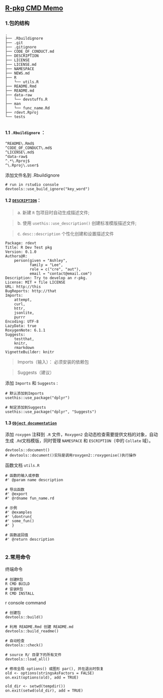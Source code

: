 ## [R-pkg CMD Memo](https://r-pkgs.org/)

### 1.包的结构

```
.
├── .Rbuildignore
├── .git
├── .gitignore
├── CODE_OF_CONDUCT.md
├── DESCRIPTION
├── LICENSE
├── LICENSE.md
├── NAMESPACE
├── NEWS.md
├── R
│   └── utils.R
├── README.Rmd
├── README.md
├── data-raw
│   └── devstuffs.R
├── man
│   └── func_name.Rd
├── rdevt.Rproj
└── tests


```

#### 1.1 `.Rbuildignore` ：

```
^README\.Rmd$
^CODE_OF_CONDUCT\.md$
^LICENSE\.md$
^data-raw$
^.*\.Rproj$
^\.Rproj\.user$
```

添加文件名到 .Rbuildignore
```
# run in rstudio console
devtools::use_build_ignore("key_word")
```

#### 1.2 [`DESCRIPTION`](https://r-pkgs.org/description.html)：


> a. 新建 `R` 包项目时自动生成描述文件;

> b. 使用 `usethis::use_description()` 创建标准模版描述文件;

> c. `desc::description` 个性化创建和设置描述文件

```
Package: rdevt
Title: R Dev Test pkg
Version: 0.1.0
Authors@R: 
    person(given = "Ashley",
           family = "Lee",
           role = c("cre", "aut"),
           email = "contact@email.com")
Description: Try to develop an r-pkg.
License: MIT + file LICENSE
URL: http://this
BugReports: http://that
Imports: 
    attempt,
    curl,
    httr,
    jsonlite,
    purrr
Encoding: UTF-8
LazyData: true
RoxygenNote: 6.1.1
Suggests: 
    testthat,
    knitr,
    rmarkdown
VignetteBuilder: knitr
```

>Imports（输入）： 必须安装的依赖包

>Suggests（建议）

添加 `Imports` 和 `Suggests` : 
```
# 默认添加到Imports
usethis::use_package("dplyr")

# 制定添加到Suggests
usethis::use_package("dplyr", "Suggests")
```

#### 1.3 [`Object documentation`](https://r-pkgs.org/man.html)

添加 `roxygen` 注释到 `.R` 文件，`Roxygen2` 会动态检查需要提供文档的对象，自动生成 `.Rd`文档模版，同时管理 `NAMESPACE` 和 `ESCRIPTION`（中的 `Collate` 域）。
```
devtools::document()
# devtools::document()实际是调用roxygen2::roxygenise()执行操作
```

函数文档 `utils.R`

```
# 函数的输入或参数
#' @param name description

# 导出函数
#' @export
#' @rdname fun_name.rd

# 示例
#' @examples
#' \dontrun{
#' some_fun()
#' }

# 函数返回值
#' @return description


```



### 2.常用命令

终端命令
```
# 创建R包
R CMD BUILD
# 安装R包
R CMD INSTALL
```
r console command
```
# 创建包
devtools::build()

# 利用 README.Rmd 创建 README.md
devtools::build_readme()

# 自动检查
devtools::check()

# source R/ 目录下的所有文件
devtools::load_all()

# 修改全局 options() 或图形 par(), 并在退出时恢复
old <- options(stringsAsFactors = FALSE)
on.exit(options(old), add = TRUE)

old_dir <- setwd(tempdir())
on.exit(setwd(old_dir), add = TRUE)

